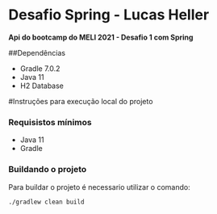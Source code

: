 # Desafio Spring - Lucas Heller

**Api do bootcamp do MELI 2021 - Desafio 1 com Spring**

##Dependências
- Gradle 7.0.2
- Java 11
- H2 Database

#Instruções para execução local do projeto
### Requisistos mínimos
- Java 11
- Gradle

### Buildando o projeto
Para buildar o projeto é necessario utilizar o comando:

``./gradlew clean build``
